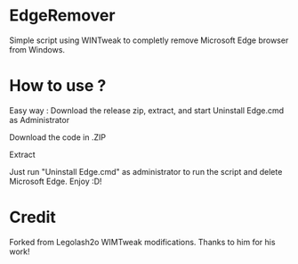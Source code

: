 # EdgeRemover
Simple script using WINTweak to completly remove Microsoft Edge browser from Windows.

# How to use ?
Easy way : Download the release zip, extract, and start Uninstall Edge.cmd as Administrator

Download the code in .ZIP

Extract

Just run "Uninstall Edge.cmd" as administrator to run the script and delete Microsoft Edge.
Enjoy :D!
# Credit
Forked from Legolash2o WIMTweak modifications. Thanks to him for his work!
